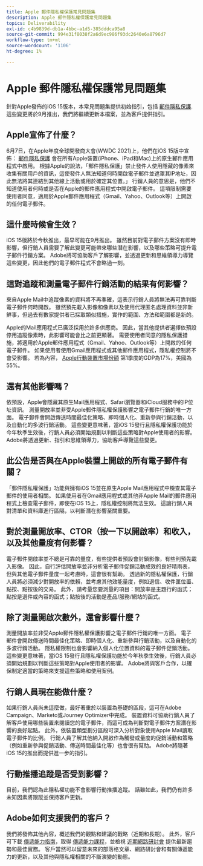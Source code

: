 ```yaml
---
title: Apple 郵件隱私權保護常見問題集
description: Apple 郵件隱私權保護常見問題集
topics: Deliverability
exl-id: c4b9839d-db1a-4bbc-a1d5-385dddca95a8
source-git-commit: 994e31f8038f2a6d9ec986f93dc2640e6a8796d7
workflow-type: tm+mt
source-wordcount: '1106'
ht-degree: 1%

---
```


# Apple 郵件隱私權保護常見問題集

針對Apple發佈的iOS 15版本，本常見問題集提供初始指引，包括 [郵件隱私保護](https://www.apple.com/newsroom/2021/06/apple-advances-its-privacy-leadership-with-ios-15-ipados-15-macos-monterey-and-watchos-8/). 這些變更將於9月推出，我們將繼續更新本檔案，並為客戶提供指引。

## Apple宣佈了什麼？

6月7日，在Apple年度全球開發商大會(WWDC 2021)上，他們在iOS 15版中宣佈： [郵件隱私保護](https://www.apple.com/newsroom/2021/06/apple-advances-its-privacy-leadership-with-ios-15-ipados-15-macos-monterey-and-watchos-8/) 會在所有Apple裝置(iPhone、iPad和Mac)上的原生郵件應用程式中啟用。 根據Apple的說法，「郵件隱私保護」禁止發件人使用隱藏的像素來收集有關用戶的資訊，這使發件人無法知道何時開啟電子郵件並遮罩其IP地址，因此無法將其連結到其他線上活動或用於確定其位置。」 行銷人員的意思是，他們不知道使用者何時或是否在Apple的郵件應用程式中開啟電子郵件。 這項限制需要使用者同意，適用於Apple郵件應用程式（Gmail、Yahoo、Outlook等）上開啟的任何電子郵件。

## 這什麼時候會生效？

iOS 15版將於今秋推出，最早可能在9月推出。 雖然目前對電子郵件方案沒有即時影響，但行銷人員需要了解此變更可能帶來哪些潛在影響，以及哪些策略可提升電子郵件行銷方案。 Adobe將可協助客戶了解影響，並透過更新和思維領導力導覽這些變更，因此他們的電子郵件程式不會略過一刻。

## 這對追蹤和測量電子郵件行銷活動的結果有何影響？

來自Apple Mail中追蹤像素的資料將不再準確，這表示行銷人員將無法再可靠判斷電子郵件何時開啟。 雖然預先載入影像和像素以及使用代理匿名處理資料並非新鮮事，但過去有數家提供者已採取類似措施，實作的範圍、方法和範圍都是新的。

Apple的Mail應用程式已廣泛採用於許多供應商。 因此，當其他提供者選擇依預設停用追蹤像素時，此影響可能會比之前更顯著。 需要使用者同意的隱私保護措施，將適用於Apple郵件應用程式（Gmail、Yahoo、Outlook等）上開啟的任何電子郵件。 如果使用者使用Gmail應用程式或其他郵件應用程式，隱私權控制將不會受影響。 若為內容， [Apple行動裝置市場份額](https://www.counterpointresearch.com/global-smartphone-share/) 第1季度的GDP為17%，美國為55%。

## 還有其他影響嗎？

依預設，Apple會隱藏其原生Mail應用程式、Safari瀏覽器和iCloud服務中的IP位址資訊。 測量開放率並非受Apple郵件隱私權保護影響之電子郵件行銷的唯一方面。 電子郵件會開啟傳送時間最佳化策略、即時個人化、重新參與行銷活動，以及自動化的多波行銷活動。 這些變更意味著，當iOS 15發行且隱私權保護功能於今年秋季生效後，行銷人員必須開始規劃以判斷這些策略對Apple使用者的影響。 Adobe將透過更新、指引和思維領導力，協助客戶導覽這些變更。

## 此公告是否與在Apple裝置上開啟的所有電子郵件有關？

「郵件隱私權保護」功能與擁有iOS 15並在原生Apple Mail應用程式中檢查其電子郵件的使用者相關。 如果使用者在Gmail應用程式或其他非Apple Mail的郵件應用程式上檢查電子郵件，即使在iOS 15上，隱私權控制將無法生效。 這讓行銷人員對清單和資料庫進行區隔，以判斷潛在影響至關重要。

## 對於測量開放率、CTOR（按一下以開啟率）和收入，以及其他量度有何影響？

電子郵件開啟率並不總是可靠的量度，有些提供者預設會封鎖影像，有些則預先載入影像。 因此，自行評估開放率並非分析電子郵件促銷活動成效的良好晴雨表，但與其他電子郵件量度一起考慮時，這會很有幫助。 透過新的隱私權保護，行銷人員將必須減少對開放率的依賴，並考慮其他效能量度，例如退信、收件匣位置、點按、點按後的交易。 此外，請考量您要測量的項目：開放率是主題行的函式；點按是選件或內容的函式；點按後的活動是產品/服務/網站的函式。

## 除了測量開啟次數外，還會影響什麼？

測量開放率並非受Apple郵件隱私權保護影響之電子郵件行銷的唯一方面。 電子郵件會開啟傳送時間最佳化策略、即時個人化、重新參與行銷活動，以及自動化的多波行銷活動。 隱私權限制也會影響納入個人化位置資料的電子郵件促銷活動。 這些變更意味著，當iOS 15發行且隱私權保護功能於今年秋季生效後，行銷人員必須開始規劃以判斷這些策略對Apple使用者的影響。 Adobe將與客戶合作，以確保制定適當的策略來支援這些策略和使用案例。

## 行銷人員現在能做什麼？

如果行銷人員尚未這麼做，最好著重於以裝置為基礎的區段，這可在Adobe Campaign、Marketo或Journey Optimizer中完成。 裝置資料可協助行銷人員了解客戶使用哪些裝置來閱讀您的電子郵件，而這可成為判斷對電子郵件方案潛在影響的良好起點。 此外，依裝置類型劃分區段可深入分析對象使用Apple Mail讀取電子郵件的比例。 行銷人員了解其他納入開啟作為觸發或量度的促銷活動和策略（例如重新參與促銷活動、傳送時間最佳化等）也會很有幫助。 Adobe將隨著iOS 15的推出而提供進一步的指引。

## 行動推播追蹤是否受到影響？

目前，我們認為此隱私權功能不會影響行動推播追蹤。 話雖如此，我們仍有許多未知因素將跟蹤並保持客戶更新。

## Adobe如何支援我們的客戶？

我們將發佈其他內容，概述我們的觀點和建議的戰略（近期和長期）。 此外，客戶可下載 [傳遞能力指南](../introduction.md)，取得 [傳遞能力課程](http://bit.ly/Deliverability-Course)，並檢視 [近期網路研討會](https://primetime.bluejeans.com/a2m/events/playback/29edda30-a9b8-4e4b-a460-e829c02c912a) 提供最新趨勢和最佳實務。 客戶當然可以留意未來的部落格文章、網路研討會和有關傳遞能力的更新，以及其他與隱私權相關的不斷演變的動態。
